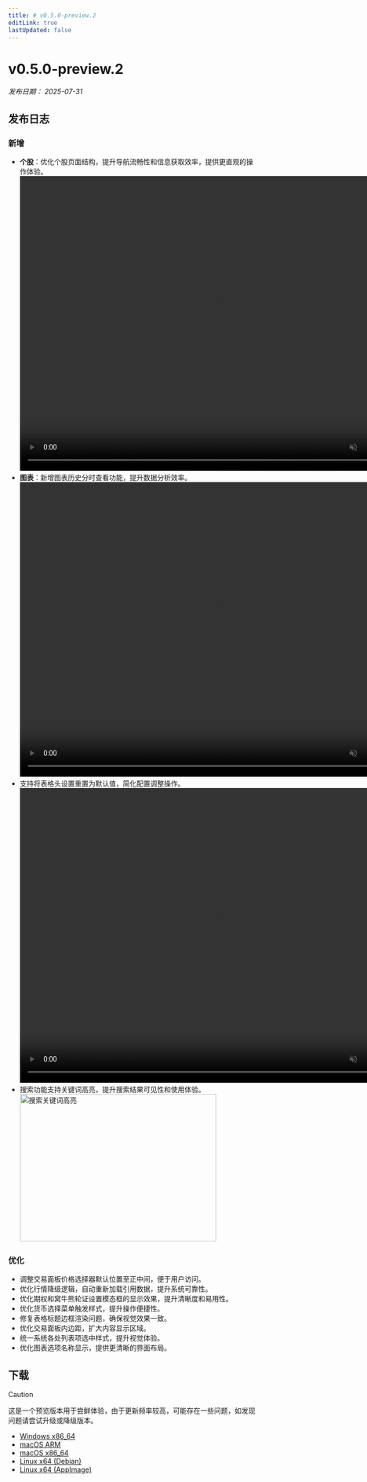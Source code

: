```yaml
---
title: # v0.5.0-preview.2
editLink: true
lastUpdated: false
---
```


# v0.5.0-preview.2  <Badge type="warning" text="preview" />

_发布日期： 2025-07-31_

## 发布日志

### 新增

- **个股**：优化个股页面结构，提升导航流畅性和信息获取效率，提供更直观的操作体验。  
  <video src="https://assets.lbctrl.com/uploads/2bb06cdf-c5c5-4f03-8158-d141d0e70fbe/stocks-layout.mp4" width="800" height="600" type="video/mp4" autoplay muted loop>您的浏览器不支持视频标签。</video>
- **图表**：新增图表历史分时查看功能，提升数据分析效率。  
  <video src="https://assets.lbctrl.com/uploads/b741351f-a903-4202-9e1a-a975c4299032/history-timeline.mp4" width="800" height="600" type="video/mp4" autoplay muted loop>您的浏览器不支持视频标签。</video>
- 支持将表格头设置重置为默认值，简化配置调整操作。  
  <video src="https://assets.lbctrl.com/uploads/5d0c6b1d-2fa0-4cbd-ba3c-289afd1f6064/table-setting.mp4" width="800" height="600" type="video/mp4" autoplay muted loop>您的浏览器不支持视频标签。</video>
- 搜索功能支持关键词高亮，提升搜索结果可见性和使用体验。  
  <img src="https://assets.lbctrl.com/uploads/8d79d0f4-a0cc-4b6d-b935-387cef576d77/search-highlight.png" alt="搜索关键词高亮" width="400" height="300">

### 优化

- 调整交易面板价格选择器默认位置至正中间，便于用户访问。
- 优化行情降级逻辑，自动重新加载引用数据，提升系统可靠性。
- 优化期权和窝牛熊轮证设置模态框的显示效果，提升清晰度和易用性。
- 优化货币选择菜单触发样式，提升操作便捷性。
- 修复表格标题边框渲染问题，确保视觉效果一致。
- 优化交易面板内边距，扩大内容显示区域。
- 统一系统各处列表项选中样式，提升视觉体验。
- 优化图表选项名称显示，提供更清晰的界面布局。

## 下载


> [!CAUTION]
> 这是一个预览版本用于尝鲜体验，由于更新频率较高，可能存在一些问题，如发现问题请尝试升级或降级版本。


- [Windows x86_64](https://assets.lbkrs.com/github/release/longbridge-desktop/preview/longbridge-v0.5.0-preview.2-windows-x86_64.exe)
- [macOS ARM](https://assets.lbkrs.com/github/release/longbridge-desktop/preview/longbridge-v0.5.0-preview.2-macos-aarch64.dmg)
- [macOS x86_64](https://assets.lbkrs.com/github/release/longbridge-desktop/preview/longbridge-v0.5.0-preview.2-macos-x86_64.dmg)
- [Linux x64 (Debian)](https://assets.lbkrs.com/github/release/longbridge-desktop/preview/longbridge-v0.5.0-preview.2-linux-x86_64.deb)
- [Linux x64 (AppImage)](https://assets.lbkrs.com/github/release/longbridge-desktop/preview/longbridge-v0.5.0-preview.2-linux-x86_64.AppImage)